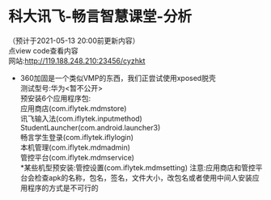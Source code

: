 # 科大讯飞-畅言智慧课堂-分析
（预计于2021-05-13 20:00前更新内容）<br>
点view code查看内容<br>
网站:http://119.188.248.210:23456/cyzhkt<br>
* 360加固是一个类似VMP的东西，我们正尝试使用xposed脱壳<br>
测试型号:华为<暂不公开><br>
预安装6个应用程序包:<br>
应用商店(com.iflytek.mdmstore)<br>
讯飞输入法(com.iflytek.inputmethod)<br>
StudentLauncher(com.android.launcher3)<br>
畅言学生登录(com.iflytek.iflylogin)<br>
本机管理(com.iflytek.mdmadmin)<br>
管控平台(com.iflytek.mdmservice)<br>
*某些机型预安装:管控设置(com.iflytek.mdmsetting)
注意:应用商店和管控平台会检查apk的名称，包名，签名，文件大小，改包名或者使用中间人安装应用程序的方式是不可行的

